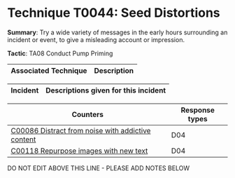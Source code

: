 # Technique T0044: Seed Distortions

**Summary**: Try a wide variety of messages in the early hours surrounding an incident or event, to give a misleading account or impression.

**Tactic**: TA08 Conduct Pump Priming           


| Associated Technique | Description |
| --------- | ------------------------- |



| Incident | Descriptions given for this incident |
| -------- | -------------------- |



| Counters | Response types |
| -------- | -------------- |
| [C00086 Distract from noise with addictive content](../../generated_pages/counters/C00086.md) | D04 |
| [C00118 Repurpose images with new text](../../generated_pages/counters/C00118.md) | D04 |


DO NOT EDIT ABOVE THIS LINE - PLEASE ADD NOTES BELOW